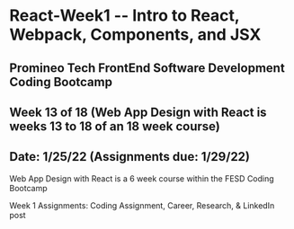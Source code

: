 # React-Week1 -- Intro to React, Webpack, Components, and JSX

## Promineo Tech FrontEnd Software Development Coding Bootcamp 
## Week 13 of 18 (Web App Design with React is weeks 13 to 18 of an 18 week course) 
## Date:  1/25/22 (Assignments due:  1/29/22) 

Web App Design with React is a 6 week course within the FESD Coding Bootcamp

Week 1 Assignments:  Coding Assignment, Career,  Research, & LinkedIn post
